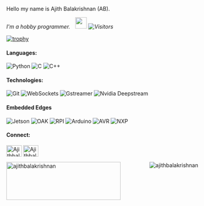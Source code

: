 
Hello my name is Ajith Balakrishnan (AB).
<p><em>I'm a hobby programmer.　<img src="https://media.giphy.com/media/WUlplcMpOCEmTGBtBW/giphy.gif" width="30" /> <img alt="Visitors" src="https://komarev.com/ghpvc/?username=ajithbalakrishnan&style=flat&labelColor=black&logo=github&label=PROFILE+VIEWS&color=29bf12"/></em></p>  


<!--https://simpleicons.org/?q=raspb -->
<!-- https://shields.io/ -->

[![trophy](https://github-profile-trophy.vercel.app/?username=ajithbalakrishnan)](https://github.com/ryo-ma/github-profile-trophy) 

#### Languages:
![Python](https://img.shields.io/badge/-Python-333333?style=flat&logo=python)
![C](https://img.shields.io/badge/-C-333333?style=flat&logo=C)
![C++](https://img.shields.io/badge/-C++-333333?style=flat&logo=c%2B%2B)

#### Technologies:
![Git](https://img.shields.io/badge/-Git-333333?style=flat&logo=git&logoColor=F05032)
![WebSockets](https://img.shields.io/badge/-Websockets-333333?style=flat&logo=Websockets)
![Gstreamer](https://img.shields.io/badge/-Gstreamer-333333?style=flat&logo=Gstreamer)
![Nvidia Deepstream](https://img.shields.io/badge/-nvidia-333333?style=flat&logo=nvidia)

#### Embedded Edges
![Jetson](https://img.shields.io/badge/jetson-jetson-brightgreen&style=flat)
![OAK](https://img.shields.io/badge/OAK--1-OAK--1-red)
![RPI](https://img.shields.io/badge/raspberrypi-raspberrypi-orangec)
![Arduino](https://img.shields.io/badge/Arduino-Arduino-yellowgreen)
![AVR](https://img.shields.io/badge/AVR-AVR-blue)
![NXP](https://img.shields.io/badge/NXP-NXP-blue)


#### Connect:
<p align="left">
<a href="https://twitter.com/AjithBalakris20" target="blank"><img align="center" src="https://cdn.jsdelivr.net/npm/simple-icons@3.0.1/icons/twitter.svg" alt="Ajithbalakrishnan" height="30" width="40" /></a>
<a href="https://www.linkedin.com/in/ajith-balakrishnan-218b39a1" target="blank"><img align="center" src="https://cdn.jsdelivr.net/npm/simple-icons@3.0.1/icons/linkedin.svg" alt="Ajithbalakrishnan" height="30" width="40" /></a>
</p>


<p><img align="left" src="https://github-readme-stats.vercel.app/api/top-langs?username=ajithbalakrishnan&show_icons=true&theme=radical&locale=en&layout=compact" alt="ajithbalakrishnan" height="100" width="300" /></p>

<p>&nbsp;<img align="right" src="https://github-readme-stats.vercel.app/api?username=ajithbalakrishnan&show_icons=true&theme=radical&locale=en" alt="ajithbalakrishnan" /></p>


